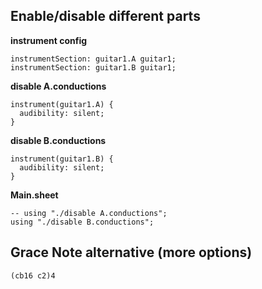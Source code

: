 ## Enable/disable different parts 

**instrument config**
```
instrumentSection: guitar1.A guitar1;
instrumentSection: guitar1.B guitar1;
```

**disable A.conductions**
```
instrument(guitar1.A) {
  audibility: silent;
}
```

**disable B.conductions**
```
instrument(guitar1.B) {
  audibility: silent;
}
```

**Main.sheet**
```
-- using "./disable A.conductions";
using "./disable B.conductions";
```

## Grace Note alternative (more options)
```
(cb16 c2)4
```
